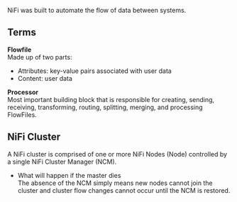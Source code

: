 NiFi was built to automate the flow of data between systems.


## Terms
**Flowfile**  
Made up of two parts:
- Attributes: key-value pairs associated with user data
- Content: user data  

**Processor**  
Most important building block that is responsible for creating, sending, receiving, transforming, routing, splitting, merging, and processing FlowFiles.


## NiFi Cluster
A NiFi cluster is comprised of one or more NiFi Nodes (Node) controlled by a single NiFi Cluster Manager (NCM).

- What will happen if the master dies  
The absence of the NCM simply means new nodes cannot join the cluster and cluster flow changes cannot occur until the NCM is restored.
